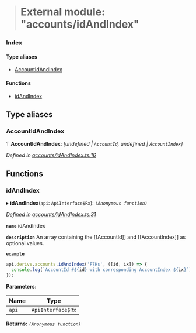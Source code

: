 > # External module: "accounts/idAndIndex"

### Index

#### Type aliases

* [AccountIdAndIndex](_accounts_idandindex_.md#accountidandindex)

#### Functions

* [idAndIndex](_accounts_idandindex_.md#idandindex)

## Type aliases

###  AccountIdAndIndex

Ƭ **AccountIdAndIndex**: *[undefined | `AccountId`, undefined | `AccountIndex`]*

*Defined in [accounts/idAndIndex.ts:16](https://github.com/polkadot-js/api/blob/8ca4b5a/packages/api-derive/src/accounts/idAndIndex.ts#L16)*

## Functions

###  idAndIndex

▸ **idAndIndex**(`api`: `ApiInterface$Rx`): *`(Anonymous function)`*

*Defined in [accounts/idAndIndex.ts:31](https://github.com/polkadot-js/api/blob/8ca4b5a/packages/api-derive/src/accounts/idAndIndex.ts#L31)*

**`name`** idAndIndex

**`description`** An array containing the [[AccountId]] and [[AccountIndex]] as optional values.

**`example`** 
<BR>

```javascript
api.derive.accounts.idAndIndex('F7Hs', ([id, ix]) => {
  console.log(`AccountId #${id} with corresponding AccountIndex ${ix}`);
});
```

**Parameters:**

Name | Type |
------ | ------ |
`api` | `ApiInterface$Rx` |

**Returns:** *`(Anonymous function)`*